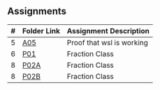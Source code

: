 ## Assignments

|  #  | Folder Link | Assignment Description |
| :-: | ----------- | ---------------------- |
|  5  | [A05](./Assignments/A05/Proof.pdf)   | Proof that wsl is working        |
|  6  | [P01](./Assignments/P01/README.md) | Fraction Class |
|  8  | [P02A]() | Fraction Class |
|  8  | [P02B]() | Fraction Class |
